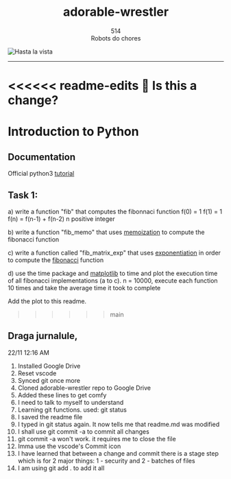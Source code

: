 <h1 align="center">
adorable-wrestler
</h1>

<p align="center">
514
</br>
Robots do chores
</p>

<img align="center" src="https://emanuelstefancu.files.wordpress.com/2021/10/514-robots-do-chores-01.jpg" alt="Hasta la vista"/>

---

<<<<<< readme-edits
🦋 Is this a change?
=======

# Introduction to Python

## Documentation

Official python3 [tutorial](https://docs.python.org/3/tutorial/)

## Task 1:

a) write a function "fib" that computes the fibonnaci function
f(0) = 1
f(1) = 1
f(n) = f(n-1) + f(n-2)
n positive integer

b) write a function "fib_memo" that uses [memoization](https://en.wikipedia.org/wiki/Memoization) to compute the fibonacci function

c) write a function called "fib_matrix_exp" that uses [exponentiation](https://en.wikipedia.org/wiki/Exponentiation_by_squaring) in order to compute the [fibonacci](https://en.wikipedia.org/wiki/Fibonacci_number#Matrix_form) function

d) use the time package and [matplotlib](https://matplotlib.org/)
to time and plot the execution time of all fibonacci implementations (a to c).
n = 10000, execute each function 10 times and take the average time it took to complete

Add the plot to this readme.
>>>>>> main

## Draga jurnalule,
22/11 12:16 AM
1. Installed Google Drive
2. Reset vscode
3. Synced git once more
4. Cloned adorable-wrestler repo to Google Drive
5. Added these lines to get comfy
6. I need to talk to myself to understand
7. Learning git functions. used: git status
8. I saved the readme file
9. I typed in git status again. It now tells me that readme.md was modified
10. I shall use git commit -a to commit all changes
11. git commit -a won't work. it requires me to close the file
12. Imma use the vscode's Commit icon
13. I have learned that between a change and commit there is a stage step which is for 2 major things: 1 - security and 2 - batches of files
14. I am using git add . to add it all

